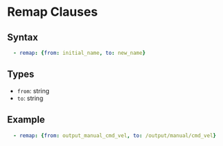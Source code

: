 # Remap Clauses

## Syntax
```yaml
  - remap: {from: initial_name, to: new_name}
```

## Types
- `from`: string
- `to`: string

## Example
```yaml
  - remap: {from: output_manual_cmd_vel, to: /output/manual/cmd_vel}
```
